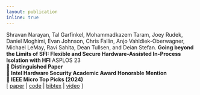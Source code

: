 ```yaml
---
layout: publication
inline: true
---
```


<tr valign="top">
<td class="bibtexnumber" align="right">
</td>
<td class="bibtexitem">
Shravan Narayan, Tal Garfinkel, Mohammadkazem Taram, Joey Rudek, Daniel Moghimi, Evan Johnson, Chris Fallin, Anjo Vahldiek-Oberwagner, Michael LeMay, Ravi Sahita, Dean Tullsen, and Deian Stefan.
<b>Going beyond the Limits of SFI: Flexible and Secure Hardware-Assisted In-Process Isolation with HFI</b>
ASPLOS 23 
<br>
<b> &#127941; Distinguished Paper</b>
<br>
<b> &#127941; Intel Hardware Security Academic Award Honorable Mention</b>
<br>
<b> &#127941; IEEE Micro Top Picks (2024)</b>
<br> 
[ 
<a href="https://dl.acm.org/doi/pdf/10.1145/3582016.3582023">paper</a>
 | 
<a href="https://github.com/PLSysSec/hfi-root">code</a>
 | 
<a href="/files/veracruz.bib.html">bibtex</a>
 | 
<a href="https://www.youtube.com/watch?v=PB8AeCx4TuI">video</a>
]



</td>
</tr>
